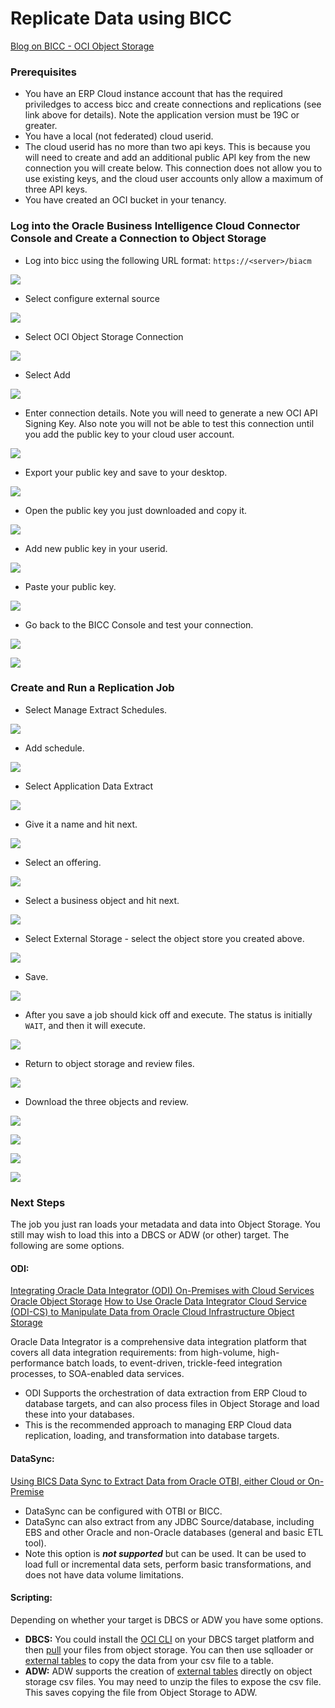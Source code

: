 # **Replicate Data using BICC**

[Blog on BICC - OCI Object Storage](https://www.ateam-oracle.com/set-up-oracle-fusion-saas-business-intelligence-cloud-connector-bicc-to-use-oracle-cloud-infrastructure-oci-object-storage)

### **Prerequisites**

- You have an ERP Cloud instance account that has the required priviledges to access bicc and create connections and replications (see link above for details).  Note the application version must be 19C or greater.
- You have a local (not federated) cloud userid.
- The cloud userid has no more than two api keys.  This is because you will need to create and add an additional public API key from the new connection you will create below.  This connection does not allow you to use existing keys, and the cloud user accounts only allow a maximum of three API keys.
- You have created an OCI bucket in your tenancy.

### **Log into the Oracle Business Intelligence Cloud Connector Console	and Create a Connection to Object Storage**

- Log into bicc using the following URL format: `https://<server>/biacm`

![](images/002.png)

- Select configure external source

![](images/003.png)

- Select OCI Object Storage Connection

![](images/004.png)

- Select Add

![](images/005.png)

- Enter connection details.  Note you will need to generate a new OCI API Signing Key.  Also note you will not be able to test this connection until you add the public key to your cloud user account.

![](images/006.png)

- Export your public key and save to your desktop.

![](images/007.png)

- Open the public key you just downloaded and copy it.

![](images/008.png)

- Add new public key in your userid.

![](images/009.png)

- Paste your public key.

![](images/010.png)

- Go back to the BICC Console and test your connection.

![](images/011.png)

![](images/012.png)

### **Create and Run a Replication Job**

- Select Manage Extract Schedules.

![](images/013.png)

- Add schedule.

![](images/014.png)

- Select Application Data Extract

![](images/015.png)

- Give it a name and hit next.

![](images/016.png)

- Select an offering.

![](images/017.png)

- Select a business object and hit next.

![](images/018.png)

- Select External Storage - select the object store you created above.

![](images/019.png)

- Save.

![](images/020.png)

- After you save a job should kick off and execute.  The status is initially `WAIT`, and then it will execute.

![](images/021.png)

- Return to object storage and review files.

![](images/022.png)

- Download the three objects and review.

![](images/023.png)

![](images/024.png)

![](images/025.png)

![](images/026.png)

### **Next Steps**

The job you just ran loads your metadata and data into Object Storage.  You still may wish to load this into a DBCS or ADW (or other) target.  The following are some options.

#### **ODI:**

[Integrating Oracle Data Integrator (ODI) On-Premises with Cloud Services](https://www.ateam-oracle.com/integrating-oracle-data-integrator-odi-on-premise-with-cloud-services)
[Oracle Object Storage](https://docs.oracle.com/en/middleware/fusion-middleware/data-integrator/12.2.1.3/odikm/oracle-object-storage.html#GUID-DFE3EBF0-0A0D-4BA0-94FE-202185E47804)
[How to Use Oracle Data Integrator Cloud Service (ODI-CS) to Manipulate Data from Oracle Cloud Infrastructure Object Storage](https://blogs.oracle.com/dataintegration/how-to-use-oracle-data-integrator-cloud-service-odi-cs-to-manipulate-data-from-oracle-cloud-infrastructure-object-storage)

Oracle Data Integrator is a comprehensive data integration platform that covers all data integration requirements: from high-volume, high-performance batch loads, to event-driven, trickle-feed integration processes, to SOA-enabled data services.

- ODI Supports the orchestration of data extraction from ERP Cloud to database targets, and can also process files in Object Storage and load these into your databases.
- This is the recommended approach to managing ERP Cloud data replication, loading, and transformation into database targets.

#### **DataSync:**

[Using BICS Data Sync to Extract Data from Oracle OTBI, either Cloud or On-Premise](https://www.ateam-oracle.com/using-bics-data-sync-to-extract-data-from-oracle-otbi-either-cloud-or-on-premise)

- DataSync can be configured with OTBI or BICC.
- DataSync can also extract from any JDBC Source/database, including EBS and other Oracle and non-Oracle databases (general and basic ETL tool).
- Note this option is ***not supported*** but can be used.  It can be used to load full or incremental data sets, perform basic transformations, and does not have data volume limitations.

#### **Scripting:**

Depending on whether your target is DBCS or ADW you have some options.  

- **DBCS:**  You could install the [OCI CLI](https://docs.cloud.oracle.com/iaas/Content/API/Concepts/cliconcepts.htm) on your DBCS target platform and then [pull](https://docs.cloud.oracle.com/iaas/tools/oci-cli/latest/oci_cli_docs/cmdref/os/object/get.html) your files from object storage.  You can then use sqlloader or [external tables](https://docs.oracle.com/en/database/oracle/oracle-database/12.2/sutil/examples-using-oracle-external-tables.html#GUID-53C71354-FDC0-4CD7-BBF1-2B7327A1A245) to copy the data from your csv file to a table.
- **ADW:**  ADW supports the creation of [external tables](https://docs.oracle.com/en/cloud/paas/autonomous-data-warehouse-cloud/user/query-external-data.html#GUID-72DC8BB6-5245-4262-A100-C35A2E553F70) directly on object storage csv files.  You may need to unzip the files to expose the csv file.  This saves copying the file from Object Storage to ADW. 